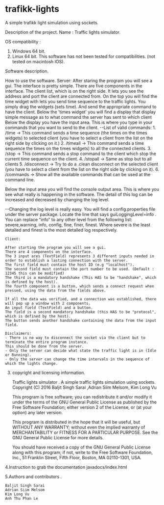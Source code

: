 # trafikk-lights
A simple trafikk light simulation using sockets.

Description of the project. 
Name : Traffic lights simulator.

OS compatibility : 
1. Windows 64 bit. 
2. Linux 64 bit.
       This software has not been tested for compatibilities. (not tested on macintosh IOS).


Software description.

How to use the software.
	Server:
	After staring the program you will see a gui.
	The interface is pretty simple. There are five components in the interface.
The client list, which is on the right side. It lets you see the address and port the client are connected from.
On the top you will find the time widget with lets you send time sequence to the traffic lights. You simply drag the widgets (sets time). And send the appropriate command to have the client.
Below the 'times widget' you will find a display that display simple message as to what command the server has sent to which client
Below the display you have the input area. This is where you type in your commands that you want to send to the client.
--List of valid commands:
		1. /time → This command sends a time sequence (the times on the times widgets) to selected client (you have to select a client from the list on the right side by clicking on it.)
		2. /timeall → This command sends a time sequence the times on the times widgets)  to all the connected clients. 
		3. /stop → This command sends a stop command to the client which stop the current time sequence on the client. 
		4. /stopall → Same as stop but to all clients
		5. /disconnect → Try to do a .clean disconnect on the selected client (you have to select a client from the list on the right side by clicking on it).
        6. /commands → Show all the available commands that can be used at the command line.


Below the input area you will find the console output area. This is where you see what really is happening in the software. The detail of this log can be increased and decreased by changing the log level. 

--Changing the log level is really easy. You will find a config.properties file under the server package. Locate the line that says  guiLoggingLevel=info . You can replace “info” to any other level from the following list: severe,warning, info, config, fine, finer, finest. Where severe is the least detailed and finest is the most detailed log respectively. 



	Client:

	After starting the program you will see a gui.
	There are 4 components on the interface.
	The 3 input ares (TextField) represents 3 different inputs needed in order to establish a lasting connection with the server.
	The first field must contain the host ID (e.g "localhost").
	The second field must contain the port number to be used. (Default : 12345 this can be modified)
	The third is a mandatory handshake (This HAS to be "handshake", which is defined by the host).
	The fourth component is a button, which sends a connect request when pressed, using the data from the fields above.

	If all the data was verified, and a connection was established, there will pop up a window with 2 components.
	An input field (TextField) and a button.
	The field is a second mandatory handshake (this HAS to be "protocol", which is defined by the host).
	The button sends another handshake containing the data from the input field.

	Disclaimers:
	- There is no way to disconnect the socket via the client but to terminate the entire program instance.
	This should be done from the server.
	- Only the server can decide what state the traffic light is in (Idle or Running).
	- Only the server can change the time intervals in the sequence of which the lights change.



3. copyright and licensing information.


    Traffic lights simulator . A simple traffic lights simulation using sockets.
    Copyright (C) 2016 Baljit Singh Sarai ,Adrian Siim Melsom, Kim Long Vu

    This program is free software; you can redistribute it and/or
    modify it under the terms of the GNU General Public License
    as published by the Free Software Foundation; either version 2
    of the License, or (at your option) any later version.

    This program is distributed in the hope that it will be useful,
    but WITHOUT ANY WARRANTY; without even the implied warranty of
    MERCHANTABILITY or FITNESS FOR A PARTICULAR PURPOSE.  See the
    GNU General Public License for more details.

    You should have received a copy of the GNU General Public License
    along with this program; if not, write to the Free Software
    Foundation, Inc., 51 Franklin Street, Fifth Floor, Boston, MA  02110-1301, USA.


4.Instruction to grab the documentation
    javadocs/index.html 

5.Authors and contributors .
    
    Baljit Singh Sarai
    Adrian Siim Melsom
    Kim Long Vu
    Anh Thu Phan Le
